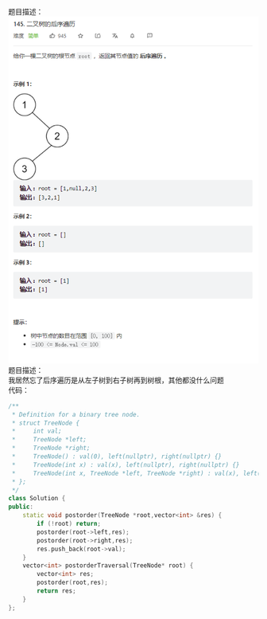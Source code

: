 题目描述：  
![image](/basicaldatastructure/binary_tree/image/image3.png)  
题目描述：  
我居然忘了后序遍历是从左子树到右子树再到树根，其他都没什么问题  
代码：  
```cpp
/**
 * Definition for a binary tree node.
 * struct TreeNode {
 *     int val;
 *     TreeNode *left;
 *     TreeNode *right;
 *     TreeNode() : val(0), left(nullptr), right(nullptr) {}
 *     TreeNode(int x) : val(x), left(nullptr), right(nullptr) {}
 *     TreeNode(int x, TreeNode *left, TreeNode *right) : val(x), left(left), right(right) {}
 * };
 */
class Solution {
public:
    static void postorder(TreeNode *root,vector<int> &res) {
        if (!root) return;
        postorder(root->left,res);
        postorder(root->right,res);
        res.push_back(root->val);
    }
    vector<int> postorderTraversal(TreeNode* root) {
        vector<int> res;
        postorder(root,res);
        return res;
    }
};
```